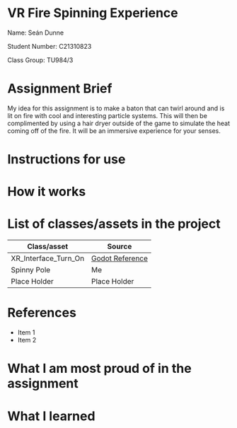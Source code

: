 ﻿
# VR Fire Spinning Experience

Name: Seán Dunne

Student Number: C21310823

Class Group: TU984/3

# Assignment Brief
My idea for this assignment is to make a baton that can twirl around and is lit on fire with cool and interesting particle systems. This will then be complimented by using a hair dryer outside of the game to simulate the heat coming off of the fire. It will be an immersive experience for your senses.

# Instructions for use

# How it works

# List of classes/assets in the project

| Class/asset | Source |
|-----------|-----------|
| XR_Interface_Turn_On | [Godot Reference](https://docs.godotengine.org/en/stable/tutorials/xr/setting_up_xr.html)  |
| Spinny Pole  | Me  |
| Place Holder  | Place Holder  |

# References
* Item 1
* Item 2

# What I am most proud of in the assignment

# What I learned


